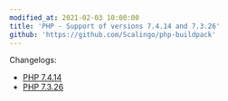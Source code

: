 ```yaml
---
modified_at: 2021-02-03 10:00:00
title: 'PHP - Support of versions 7.4.14 and 7.3.26'
github: 'https://github.com/Scalingo/php-buildpack'
---
```


Changelogs:

* [PHP 7.4.14](https://www.php.net/ChangeLog-7.php#7.4.14)
* [PHP 7.3.26](https://www.php.net/ChangeLog-7.php#7.3.26)

